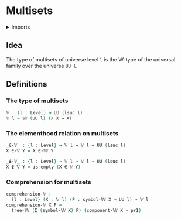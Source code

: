 #  Multisets

<details><summary>Imports</summary>
```agda
module trees.multisets where
open import foundation.dependent-pair-types
open import foundation.empty-types
open import foundation.functions
open import foundation.universe-levels
open import trees.elementhood-relation-w-types
open import trees.w-types
```
</details>

## Idea

The type of multisets of universe level `l` is the W-type of the universal family over the universe `UU l`.

## Definitions

### The type of multisets

```agda
𝕍 : (l : Level) → UU (lsuc l)
𝕍 l = 𝕎 (UU l) (λ X → X)
```

### The elementhood relation on multisets

```agda
_∈-𝕍_ : {l : Level} → 𝕍 l → 𝕍 l → UU (lsuc l)
X ∈-𝕍 Y = X ∈-𝕎 Y

_∉-𝕍_ : {l : Level} → 𝕍 l → 𝕍 l → UU (lsuc l)
X ∉-𝕍 Y = is-empty (X ∈-𝕍 Y)
```

### Comprehension for multisets

```agda
comprehension-𝕍 :
  {l : Level} (X : 𝕍 l) (P : symbol-𝕎 X → UU l) → 𝕍 l
comprehension-𝕍 X P =
  tree-𝕎 (Σ (symbol-𝕎 X) P) (component-𝕎 X ∘ pr1)
```
